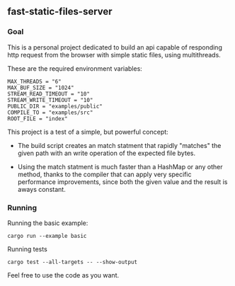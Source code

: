 ## fast-static-files-server

### Goal

This is a personal project dedicated to build an api capable of responding http request from the browser with simple static files, using multithreads.

These are the required environment variables:

    MAX_THREADS = "6"
    MAX_BUF_SIZE = "1024"
    STREAM_READ_TIMEOUT = "10"
    STREAM_WRITE_TIMEOUT = "10"
    PUBLIC_DIR = "examples/public"
    COMPILE_TO = "examples/src"
    ROOT_FILE = "index"

This project is a test of a simple, but powerful concept:

- The build script creates an match statment that rapidly "matches" the given path with an write operation of the expected file bytes.

- Using the match statment is much faster than a HashMap or any other method, thanks to the compiler that can apply very specific performance improvements, since both the given value and the result is aways constant.

### Running

Running the basic example:

    cargo run --example basic

Running tests

    cargo test --all-targets -- --show-output

Feel free to use the code as you want.
